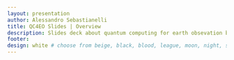 ```yaml
---
layout: presentation
author: Alessandro Sebastianelli
title: QC4EO Slides | Overview
description: Slides deck about quantum computing for earth obsevation by A. Sebastianelli.
footer:
design: white # choose from beige, black, blood, league, moon, night, serif, simple, sky, solarized, white
---
```

